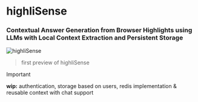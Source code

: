 # highliSense

### Contextual Answer Generation from Browser Highlights using LLMs with Local Context Extraction and Persistent Storage

![highliSense](https://github.com/user-attachments/assets/976dd216-813e-46ca-bfb3-d67202a7be69)

> first preview of highliSense

> [!IMPORTANT]
> **wip:** authentication, storage based on users, redis implementation & reusable context with chat support
